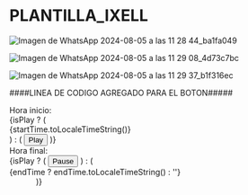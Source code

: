 # PLANTILLA_IXELL
![Imagen de WhatsApp 2024-08-05 a las 11 28 44_ba1fa049](https://github.com/user-attachments/assets/9b7c2a35-a77a-44fb-b6e5-d5909dae5621)

![Imagen de WhatsApp 2024-08-05 a las 11 29 08_4d73c7bc](https://github.com/user-attachments/assets/507a73f0-2e52-4f2e-b046-95c930e7f6d4)

![Imagen de WhatsApp 2024-08-05 a las 11 29 37_b1f316ec](https://github.com/user-attachments/assets/6b0277a7-9758-4402-a478-95d58ea0f5db)



####LINEA DE CODIGO AGREGADO PARA EL BOTON#####
<div className="label">Hora inicio:</div>
            {isPlay ? (
              <div>{startTime.toLocaleTimeString()}</div>
            ) : (
              <button onClick={handlePlay}>Play</button>
            )}
          </div>
          <div className="column">
            <div className="label">Hora final:</div>
            {isPlay ? (
              <button onClick={handlePause}>Pause</button>
            ) : (
              <div>{endTime ? endTime.toLocaleTimeString() : ''}</div>
            )}
